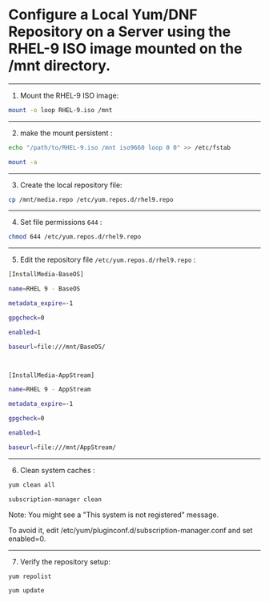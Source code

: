 # Configure a Local Yum/DNF Repository on a Server using the RHEL-9 ISO image mounted on the /mnt directory.




________________________________________________________________________________________________




1. Mount the RHEL-9 ISO image:

```bash
mount -o loop RHEL-9.iso /mnt
```
________________________________________________________________________________________________

2. make the mount persistent :


```bash
echo "/path/to/RHEL-9.iso /mnt iso9660 loop 0 0" >> /etc/fstab

mount -a
```

________________________________________________________________________________________________

3. Create the local repository file:


```bash
cp /mnt/media.repo /etc/yum.repos.d/rhel9.repo
```
________________________________________________________________________________________________

4. Set file permissions `644` :

```bash
chmod 644 /etc/yum.repos.d/rhel9.repo
```
________________________________________________________________________________________________

5. Edit the repository file `/etc/yum.repos.d/rhel9.repo` :


```bash
[InstallMedia-BaseOS]

name=RHEL 9 - BaseOS

metadata_expire=-1

gpgcheck=0

enabled=1

baseurl=file:///mnt/BaseOS/



[InstallMedia-AppStream]

name=RHEL 9 - AppStream

metadata_expire=-1

gpgcheck=0

enabled=1

baseurl=file:///mnt/AppStream/
```


________________________________________________________________________________________________


6. Clean system caches :

```bash
yum clean all

subscription-manager clean
```

Note: You might see a "This system is not registered" message.

To avoid it, edit /etc/yum/pluginconf.d/subscription-manager.conf and set enabled=0.

________________________________________________________________________________________________


7. Verify the repository setup:

```bash
yum repolist

yum update
```
